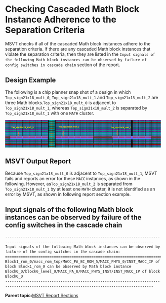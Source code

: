 # Checking Cascaded Math Block Instance Adherence to the Separation Criteria

MSVT checks if all of the cascaded Math block instances adhere to the separation criteria. If there are any cascaded Math block instances that violate the separation criteria, then they are listed in the `Input signals of the following Math block instances can be observed by failure of config switches in cascade chain` section of the report.

## Design Example

The following is a chip planner snap shot of a design in which `Top_sign21x18_mult_0`, `Top_sign21x18_mult_1` and `Top_sign21x18_mult_2` are three Math blocks.`Top_sign21x18_mult_0` is adjacent to `Top_sign21x18_mult_1`, whereas `Top_sign21x18_mult_2` is separated by `Top_sign21x18_mult_1` with one `MATH` cluster.

![](GUID-19401F45-5449-49B4-BA79-1E9E34F26DC7-low.png "Chip Planner View of a Sample Design")

## MSVT Output Report

Because `Top_sign21x18_mult_0` is adjacent to `Top_sign21x18_mult_1`, MSVT fails and reports an error for these `MACC` instances, as shown in the following. However, as`Top_sign21x18_mult_2` is separated from `Top_sign21x18_mult_1` by at least one `MATH` cluster, it is not identified as an error by MSVT, as shown in following report section example.

## Input signals of the following Math block instances can be observed by failure of the config switches in the cascade chain

```
-----------------------------------------------------------------------------------------------------------------------------------------
Input signals of the following Math block instances can be observed by failure of the config switches in the cascade chain: ================================================================================================================== Block1_rom_0/macc_rom_top/MACC_PA_BC_ROM_5/MACC_PHYS_0/INST_MACC_IP of block Block1_rom_0 can be observed by Math block instance Block0_0/block0_level_0/MACC_PA_8/MACC_PHYS_INST/INST_MACC_IP of block Block0_0
-----------------------------------------------------------------------------------------------------------------------------------------
```

**Parent topic:**[MSVT Report Sections](GUID-85B5B29F-544B-4AC0-A737-2C4A3FBB1A97.md)

